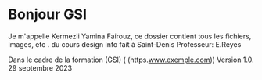 # Bonjour GSI 

Je m'appelle Kermezli Yamina Fairouz,
ce dossier contient tous les fichiers, images, etc . du cours design info 
fait à Saint-Denis
Professeur: E.Reyes

Dans le cadre de la formation (GSI) ( (https.www.exemple.com))
Version 1.0. 29 septembre 2023
